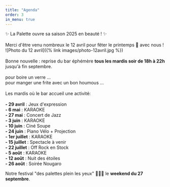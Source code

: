```yaml
---
title: "Agenda"
order: 3
in_menu: true
---
```

✨ La Palette ouvre sa saison 2025 en beauté ! ✨
<br><br>
Merci d'être venu nombreux le 12 avril pour fêter le printemps 🥕 avec nous !<br>
![Photo du 12 avril]({% link images/photo-12avril.jpg %})
<br><br>
Bonne nouvelle : reprise du bar éphémère **tous les mardis soir de 18h à 22h** jusqu'à fin septembre.
<br><br>
pour boire un verre ...
<br>
pour manger une frite avec un bon houmous ...
<br><br>
Les mardis où le bar accueil une activité:
<br><br>
**- 29 avril** : Jeux d'expression<br>
**- 6 mai** : KARAOKE<br>
**- 27 mai** : Concert de Jazz<br>
**- 3 juin** : KARAOKE<br>
**- 10 juin** : Ciné Soupe<br>
**- 24 juin** : Piano Vélo + Projection<br>
**- 1er juillet** : KARAOKE<br>
**- 15 juillet** : Spectacle à venir<br>
**- 22 juillet** : Off Rock en Stock<br>
**- 5 août** : KARAOKE<br>
**- 12 août** : Nuit des étoiles<br>
**- 26 août** : Soirée Nougaro<br>

Notre festival "des palettes plein les yeux" 🎉🌿🎶 le **weekend du 27 septembre**. 